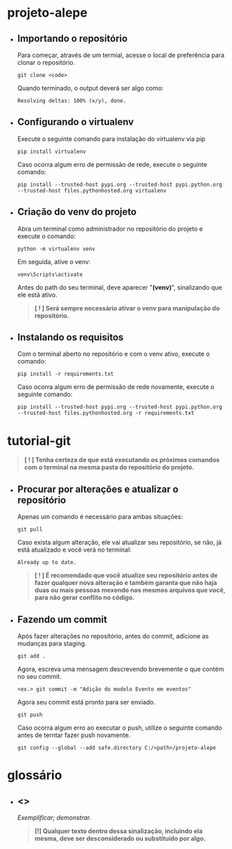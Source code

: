 # projeto-alepe

- ## Importando o repositório

    Para começar, através de um termial, acesse o local de preferência para clonar o repositório.

    ```
    git clone <code>
    ``` 

    Quando terminado, o output deverá ser algo como:

    ```
    Resolving deltas: 100% (x/y), done.
    ```

- ## Configurando o virtualenv

    Execute o seguinte comando para instalação do virtualenv via pip

    ```
    pip install virtualenv
    ``` 

    Caso ocorra algum erro de permissão de rede, execute o seguinte comando:

    ```
    pip install --trusted-host pypi.org --trusted-host pypi.python.org --trusted-host files.pythonhosted.org virtualenv
    ```

- ## Criação do venv do projeto

    Abra um terminal como administrador no repositório do projeto e execute o comando:

    ```
    python -m virtualenv venv
    ```

    Em seguida, ative o venv:
 
    ```
    venv\Scripts\activate
    ```

    Antes do path do seu terminal, deve aparecer "**(venv)**", sinalizando que ele está ativo. 

    > **[ ! ] Será sempre necessário ativar o venv para manipulação do repositório.**

- ## Instalando os requisitos

    Com o terminal aberto no repositório e com o venv ativo, execute o comando:

    ```
    pip install -r requirements.txt
    ```

    Caso ocorra algum erro de permissão de rede novamente, execute o seguinte comando:
 
    ```
    pip install --trusted-host pypi.org --trusted-host pypi.python.org --trusted-host files.pythonhosted.org -r requirements.txt
    ```

# tutorial-git

> **[ ! ] Tenha certeza de que está executando os próximos comandos com o terminal na mesma pasta do repositório do projeto.**

- ## Procurar por alterações e atualizar o repositório 

    Apenas um comando é necessário para ambas situações:

    ```
    git pull
    ```

    Caso exista algum alteração, ele vai atualizar seu repositório, se não, já está atualizado e você verá no terminal:

    ```
    Already up to date.
    ```

    > **[ ! ] É recomendado que você atualize seu repositório antes de fazer qualquer nova alteração e também garanta que não haja duas ou mais pessoas mexendo nos mesmos arquivos que você, para não gerar conflito no código.**

- ## Fazendo um commit

    Após fazer alterações no repositório, antes do commit, adicione as mudanças para staging.

    ```
    git add .
    ```

    Agora, escreva uma mensagem descrevendo brevemente o que contém no seu commit.

    ```
    <ex.> git commit -m "Adição do modelo Evento em eventos"
    ```

    Agora seu commit está pronto para ser enviado.

    ```
    git push
    ```

    Caso ocorra algum erro ao executar o push, utilize o seguinte comando antes de terntar fazer push novamente.

    ```
    git config --global --add safe.directory C:/<path>/projeto-alepe
    ```

# glossário

- ## <>

    *Exemplificar; demonstrar.*

    >**[!] Qualquer texto dentro dessa sinalização, incluindo ela mesma, deve ser desconsiderado ou substituído por algo.**